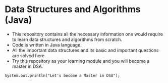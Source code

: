 # Data Structures and Algorithms (Java)

- This repository contains all the necessary information one would require to learn data structures and algorithms from scratch.
- Code is written in Java language.
- All the important data structures and its basic and important questions are solved here.
- Try this repository as your learning module and you will become a master in DSA.

`System.out.println("Let's become a Master in DSA");`

